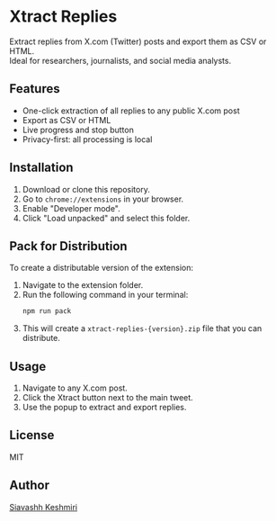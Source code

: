 # Xtract Replies

Extract replies from X.com (Twitter) posts and export them as CSV or HTML.  
Ideal for researchers, journalists, and social media analysts.

## Features

- One-click extraction of all replies to any public X.com post
- Export as CSV or HTML
- Live progress and stop button
- Privacy-first: all processing is local

## Installation

1. Download or clone this repository.
2. Go to `chrome://extensions` in your browser.
3. Enable "Developer mode".
4. Click "Load unpacked" and select this folder.

## Pack for Distribution

To create a distributable version of the extension:

1. Navigate to the extension folder.
2. Run the following command in your terminal:
   ```bash
   npm run pack
   ```
3. This will create a `xtract-replies-{version}.zip` file that you can distribute.

## Usage

1. Navigate to any X.com post.
2. Click the Xtract button next to the main tweet.
3. Use the popup to extract and export replies.

## License

MIT

## Author

[Siavashh Keshmiri](https://x.com/siavashh)

